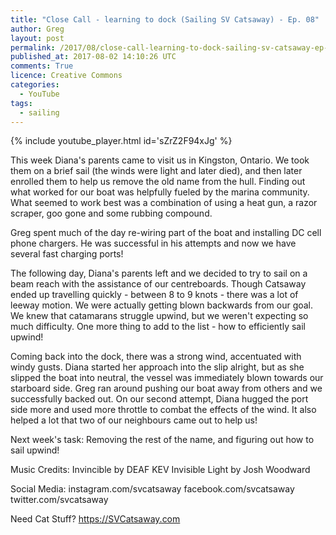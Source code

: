 ```yaml
---
title: "Close Call - learning to dock (Sailing SV Catsaway) - Ep. 08"
author: Greg
layout: post
permalink: /2017/08/close-call-learning-to-dock-sailing-sv-catsaway-ep-08
published_at: 2017-08-02 14:10:26 UTC
comments: True
licence: Creative Commons
categories:
  - YouTube
tags:
  - sailing
---
```


{% include youtube_player.html id='sZrZ2F94xJg' %}




This week Diana's parents came to visit us in Kingston, Ontario.  We took them on a brief sail (the winds were light and later died), and then later enrolled them to help us remove the old name from the hull.  Finding out what worked for our boat was helpfully fueled by the marina community.  What seemed to work best was a combination of using a heat gun, a razor scraper, goo gone and some rubbing compound.  

Greg spent much of the day re-wiring part of the boat and installing DC cell phone chargers.  He was successful in his attempts and now we have several fast charging ports!

The following day, Diana's parents left and we decided to try to sail on a beam reach with the assistance of our centreboards.  Though Catsaway ended up travelling quickly - between 8 to 9 knots - there was a lot of leeway motion.  We were actually getting blown backwards from our goal.  We knew that catamarans struggle upwind, but we weren't expecting so much difficulty.  One more thing to add to the list - how to efficiently sail upwind!

Coming back into the dock, there was a strong wind, accentuated with windy gusts.  Diana started her approach into the slip alright, but as she slipped the boat into neutral, the vessel was immediately blown towards our starboard side.  Greg ran around pushing our boat away from others and we successfully backed out.  On our second attempt, Diana hugged the port side more and used more throttle to combat the effects of the wind.  It also helped a lot that two of our neighbours came out to help us!

Next week's task: Removing the rest of the name, and figuring out how to sail upwind!

Music Credits:
Invincible by DEAF KEV
Invisible Light by Josh Woodward

Social Media:
instagram.com/svcatsaway
facebook.com/svcatsaway
twitter.com/svcatsaway

Need Cat Stuff? 
https://SVCatsaway.com

